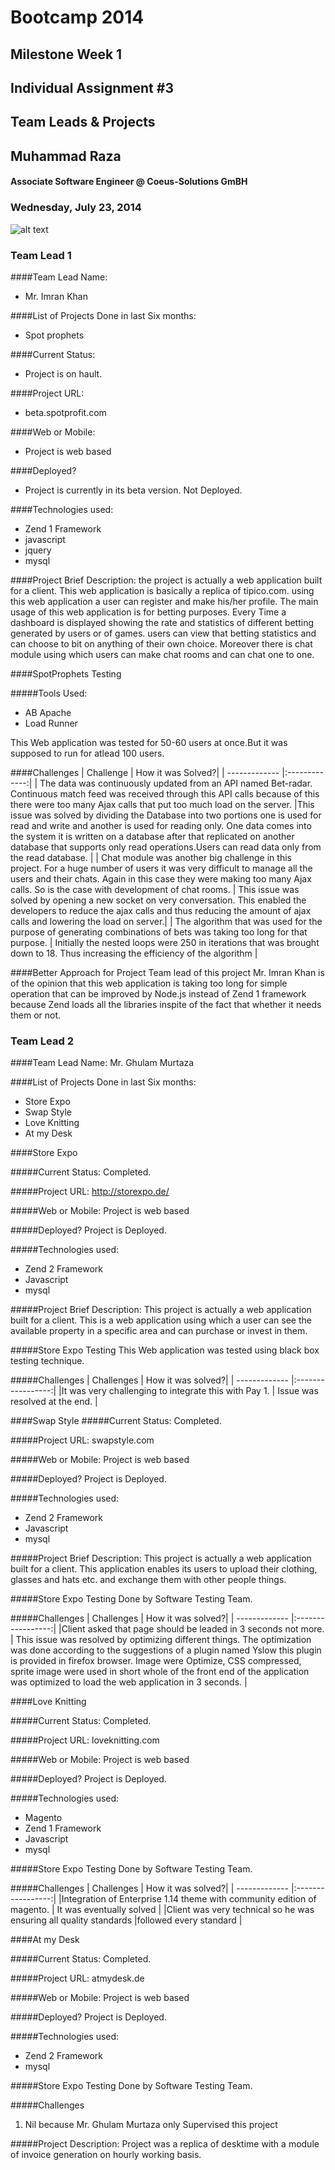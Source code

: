 #										Bootcamp 2014

##									  Milestone Week 1

##								  Individual Assignment #3
##										Team Leads & Projects

##										Muhammad Raza 
####				Associate Software Engineer @ Coeus-Solutions GmBH


###								 Wednesday, July 23, 2014
 
![alt text](http://media.marketwire.com/attachments/201109/19953_coeus-solutions.eps.jpg "Logo Title Text 1")


### Team Lead 1

####Team Lead Name: 
- Mr. Imran Khan

####List of Projects Done in last Six months:

- Spot prophets

####Current Status:
- Project is on hault.

####Project URL:
- beta.spotprofit.com

####Web or Mobile:
- Project is web based

####Deployed?
- Project is currently in its beta version. Not Deployed.

####Technologies used:
- Zend 1 Framework
- javascript
- jquery
- mysql

####Project Brief Description:
the project is actually a web application built for a client. This web application is basically a replica of tipico.com.
using this web application a user can register and make his/her profile. The main usage of this web application is for 
betting purposes. Every Time a dashboard is displayed showing the rate and statistics of different betting generated by 
users or of games. users can view that betting statistics and can choose to bit on anything of their own choice. Moreover
there is chat module using which users can make chat rooms and can chat one to one.

####SpotProphets Testing

#####Tools Used:
- AB Apache
- Load Runner

This Web application was tested for 50-60 users at once.But it was supposed to run for atlead 100 users.



####Challenges
| Challenge     | How it was Solved?|
| ------------- |:-------------:|
| The data was continuously updated from an API named Bet-radar. Continuous match feed was received through this API calls because of this there were too many Ajax calls that put too much load on the server.      |This issue was solved by dividing the Database into two portions one is used for read and write and another is used for reading only. One data comes into the system it is written on a database after that replicated on another database that supports only read operations.Users can read data only from the read database. |
| Chat module was another big challenge in this project. For a huge number of users it was very difficult to manage all the users and their chats. Again in this case they were making too many Ajax calls. So is the case with development of chat rooms.     | This issue was solved by opening a new socket on very conversation. This enabled the developers to reduce the ajax calls and thus reducing the amount of ajax calls and lowering the load on server.|
| The algorithm that was used for the purpose of generating combinations of bets was taking too long for that purpose.  | Initially the nested loops were 250 in iterations that was brought down to 18. Thus increasing the efficiency of the algorithm      |
 



####Better Approach for Project
Team lead of this project Mr. Imran Khan is of the opinion that this web application is taking too long for simple operation that can be improved by Node.js instead of Zend 1 framework because Zend loads all the libraries inspite of the fact that whether it needs them or not.

### Team Lead 2

####Team Lead Name: 
Mr. Ghulam Murtaza

####List of Projects Done in last Six months:

- Store Expo
- Swap Style
- Love Knitting
- At my Desk

####Store Expo

#####Current Status:
Completed.

#####Project URL:
http://storexpo.de/

#####Web or Mobile:
Project is web based

#####Deployed?
Project is Deployed.

#####Technologies used:
- Zend 2 Framework
- Javascript
- mysql

#####Project Brief Description:
This project is actually a web application built for a client. This is a web application using which a user 
can see the available property in a specific area and can purchase or invest in them. 

#####Store Expo Testing
This Web application was tested using black box testing technique. 



#####Challenges
| Challenges    | How it was solved?|
| ------------- |:-----------------:| 
|It was very challenging to integrate this with Pay 1.     | Issue was resolved at the end.  |

 


####Swap Style
#####Current Status:
Completed.

#####Project URL:
swapstyle.com

#####Web or Mobile:
Project is web based

#####Deployed?
Project is Deployed.

#####Technologies used:
- Zend 2 Framework
- Javascript
- mysql

#####Project Brief Description:
This project is actually a web application built for a client. This application enables its users 
to upload their clothing, glasses and hats etc. and exchange them with other people things. 

#####Store Expo Testing
Done by Software Testing Team.



#####Challenges
| Challenges    | How it was solved?|
| ------------- |:-----------------:| 
|Client asked that page should be leaded in 3 seconds not more.     | This issue was resolved by optimizing different things. The optimization was done according to the suggestions of a plugin named Yslow this plugin is provided in firefox browser. Image were Optimize, CSS compressed, sprite image were used in short whole of the front end of the application was optimized to load the web application in 3 seconds.  |





####Love Knitting

#####Current Status:
Completed.

#####Project URL:
loveknitting.com

#####Web or Mobile:
Project is web based

#####Deployed?
Project is Deployed.

#####Technologies used:
- Magento
- Zend 1 Framework
- Javascript
- mysql



#####Store Expo Testing
Done by Software Testing Team.



#####Challenges
| Challenges    | How it was solved?|
| ------------- |:-----------------:| 
|Integration of Enterprise 1.14 theme with community edition of magento. | It was eventually solved |
|Client was very technical so he was ensuring all quality standards |followed every standard
 |





####At my Desk

#####Current Status:
Completed.

#####Project URL:
atmydesk.de

#####Web or Mobile:
Project is web based

#####Deployed?
Project is Deployed.

#####Technologies used:
- Zend 2 Framework
- mysql



#####Store Expo Testing
Done by Software Testing Team.



#####Challenges
1) Nil because Mr. Ghulam Murtaza only Supervised this project

#####Project Description:
Project was a replica of desktime with a module of invoice generation on hourly working basis. 

